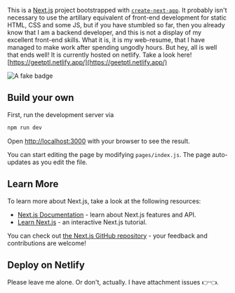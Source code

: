 This is a [Next.js](https://nextjs.org/) project bootstrapped with [`create-next-app`](https://github.com/vercel/next.js/tree/canary/packages/create-next-app). It probably isn't necessary to use the artillary equivalent of front-end development for static HTML, CSS and some JS, but if you have stumbled so far, then you already know that I am a backend developer, and this is not a display of my excellent front-end skills. What it is, it is my web-resume, that I have managed to make work after spending ungodly hours. But hey, all is well that ends well! It is currently hosted on netlify. Take a look here! [https://geetptl.netlify.app/](https://geetptl.netlify.app/)

![A fake badge](https://img.shields.io/badge/build-passing-green)

## Build your own

First, run the development server via

```bash
npm run dev
```

Open [http://localhost:3000](http://localhost:3000) with your browser to see the result.

You can start editing the page by modifying `pages/index.js`. The page auto-updates as you edit the file.

## Learn More

To learn more about Next.js, take a look at the following resources:

- [Next.js Documentation](https://nextjs.org/docs) - learn about Next.js features and API.
- [Learn Next.js](https://nextjs.org/learn) - an interactive Next.js tutorial.

You can check out [the Next.js GitHub repository](https://github.com/vercel/next.js/) - your feedback and contributions are welcome!

## Deploy on Netlify

Please leave me alone. Or don't, actually. I have attachment issues 👉👈.